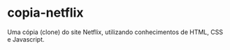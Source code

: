 # copia-netflix
Uma cópia (clone) do site Netflix, utilizando conhecimentos de HTML, CSS e Javascript.
